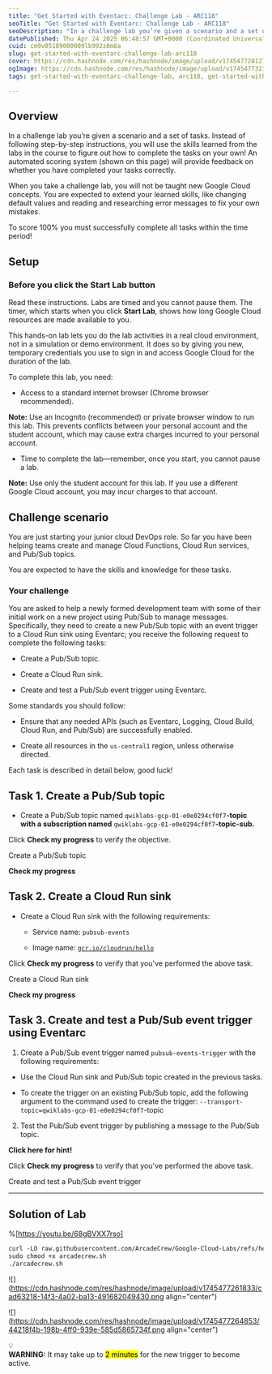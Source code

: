 ```yaml
---
title: "Get Started with Eventarc: Challenge Lab - ARC118"
seoTitle: "Get Started with Eventarc: Challenge Lab - ARC118"
seoDescription: "In a challenge lab you’re given a scenario and a set of tasks. Instead of following step-by-step instructions, you will use the skills learned from the labs"
datePublished: Thu Apr 24 2025 06:48:57 GMT+0000 (Coordinated Universal Time)
cuid: cm9v05189000009lb992z8m8a
slug: get-started-with-eventarc-challenge-lab-arc118
cover: https://cdn.hashnode.com/res/hashnode/image/upload/v1745477281273/4c5fc4e2-ebe6-49b8-95e4-5b1fcd0a9823.png
ogImage: https://cdn.hashnode.com/res/hashnode/image/upload/v1745477323856/cc97639b-9ef0-4f47-8060-ae244173aeb5.png
tags: get-started-with-eventarc-challenge-lab, arc118, get-started-with-eventarc-challenge-lab-arc118

---
```


## Overview

In a challenge lab you’re given a scenario and a set of tasks. Instead of following step-by-step instructions, you will use the skills learned from the labs in the course to figure out how to complete the tasks on your own! An automated scoring system (shown on this page) will provide feedback on whether you have completed your tasks correctly.

When you take a challenge lab, you will not be taught new Google Cloud concepts. You are expected to extend your learned skills, like changing default values and reading and researching error messages to fix your own mistakes.

To score 100% you must successfully complete all tasks within the time period!

## Setup

### Before you click the Start Lab button

Read these instructions. Labs are timed and you cannot pause them. The timer, which starts when you click **Start Lab**, shows how long Google Cloud resources are made available to you.

This hands-on lab lets you do the lab activities in a real cloud environment, not in a simulation or demo environment. It does so by giving you new, temporary credentials you use to sign in and access Google Cloud for the duration of the lab.

To complete this lab, you need:

* Access to a standard internet browser (Chrome browser recommended).
    

**Note:** Use an Incognito (recommended) or private browser window to run this lab. This prevents conflicts between your personal account and the student account, which may cause extra charges incurred to your personal account.

* Time to complete the lab—remember, once you start, you cannot pause a lab.
    

**Note:** Use only the student account for this lab. If you use a different Google Cloud account, you may incur charges to that account.

## Challenge scenario

You are just starting your junior cloud DevOps role. So far you have been helping teams create and manage Cloud Functions, Cloud Run services, and Pub/Sub topics.

You are expected to have the skills and knowledge for these tasks.

### Your challenge

You are asked to help a newly formed development team with some of their initial work on a new project using Pub/Sub to manage messages. Specifically, they need to create a new Pub/Sub topic with an event trigger to a Cloud Run sink using Eventarc; you receive the following request to complete the following tasks:

* Create a Pub/Sub topic.
    
* Create a Cloud Run sink.
    
* Create and test a Pub/Sub event trigger using Eventarc.
    

Some standards you should follow:

* Ensure that any needed APIs (such as Eventarc, Logging, Cloud Build, Cloud Run, and Pub/Sub) are successfully enabled.
    
* Create all resources in the `us-central1` region, unless otherwise directed.
    

Each task is described in detail below, good luck!

## Task 1. Create a Pub/Sub topic

* Create a Pub/Sub topic named `qwiklabs-gcp-01-e0e0294cf0f7`**\-topic with a subscription named** `qwiklabs-gcp-01-e0e0294cf0f7`**\-topic-sub.**
    

Click **Check my progress** to verify the objective.

Create a Pub/Sub topic

**Check my progress**

## Task 2. Create a Cloud Run sink

* Create a Cloud Run sink with the following requirements:
    
    * Service name: `pubsub-events`
        
    * Image name: [`gcr.io/cloudrun/hello`](http://gcr.io/cloudrun/hello)
        

Click **Check my progress** to verify that you've performed the above task.

Create a Cloud Run sink

**Check my progress**

## Task 3. Create and test a Pub/Sub event trigger using Eventarc

1. Create a Pub/Sub event trigger named `pubsub-events-trigger` with the following requirements:
    

* Use the Cloud Run sink and Pub/Sub topic created in the previous tasks.
    
* To create the trigger on an existing Pub/Sub topic, add the following argument to the command used to create the trigger: `--transport-topic=qwiklabs-gcp-01-e0e0294cf0f7`\-topic
    

2. Test the Pub/Sub event trigger by publishing a message to the Pub/Sub topic.
    

**Click here for hint!**

Click **Check my progress** to verify that you've performed the above task.

Create and test a Pub/Sub event trigger

---

## Solution of Lab

%[https://youtu.be/68gBVXX7rso] 

```apache
curl -LO raw.githubusercontent.com/ArcadeCrew/Google-Cloud-Labs/refs/heads/main/Get%20Started%20with%20Eventarc%20Challenge%20Lab/arcadecrew.sh
sudo chmod +x arcadecrew.sh
./arcadecrew.sh
```

![](https://cdn.hashnode.com/res/hashnode/image/upload/v1745477261833/cad63218-14f3-4a02-ba13-491682049430.png align="center")

![](https://cdn.hashnode.com/res/hashnode/image/upload/v1745477264853/44218f4b-198b-4ff0-939e-585d5865734f.png align="center")

<div data-node-type="callout">
<div data-node-type="callout-emoji">💡</div>
<div data-node-type="callout-text"><strong>WARNING:</strong> It may take up to <mark>2 minutes</mark> for the new trigger to become active.</div>
</div>